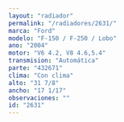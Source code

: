 ```yaml
---
layout: "radiador"
permalink: "/radiadores/2631/"
marca: "Ford"
modelo: "F-150 / F-250 / Lobo"
ano: "2004"
motor: "V6 4.2, V8 4.6,5.4"
transmision: "Automática"
parte: "432671"
clima: "Con clima"
alto: "31 7/8"
ancho: "17 1/17"
observaciones: ""
id: "2631"
---
```


